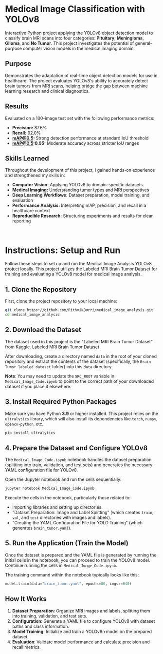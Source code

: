 # Medical Image Classification with YOLOv8

Interactive Python project applying the YOLOv8 object detection model to classify brain MRI scans into four categories: **Pituitary**, **Meningioma**, **Glioma**, and **No Tumor**. This project investigates the potential of general-purpose computer vision models in the medical imaging domain.

## Purpose

Demonstrates the adaptation of real-time object detection models for use in healthcare. The project evaluates YOLOv8's ability to accurately detect brain tumors from MRI scans, helping bridge the gap between machine learning research and clinical diagnostics.

## Results

Evaluated on a 100-image test set with the following performance metrics:

* **Precision:** 87.6%
* **Recall:** 92.0%
* **mAP@0.5:** Strong detection performance at standard IoU threshold
* **mAP@0.5:0.95:** Moderate accuracy across stricter IoU ranges

## Skills Learned

Throughout the development of this project, I gained hands-on experience and strengthened my skills in:

* **Computer Vision:** Applying YOLOv8 to domain-specific datasets
* **Medical Imaging:** Understanding tumor types and MRI perspectives
* **Deep Learning Workflows:** Dataset preparation, model training, and evaluation
* **Performance Analysis:** Interpreting mAP, precision, and recall in a healthcare context
* **Reproducible Research:** Structuring experiments and results for clear reporting
</br>

# Instructions: Setup and Run

Follow these steps to set up and run the Medical Image Analysis YOLOv8 project locally. This project utilizes the Labeled MRI Brain Tumor Dataset for training and evaluating a YOLOv8 model for medical image analysis.

## 1. Clone the Repository

First, clone the project repository to your local machine:

```bash
git clone https://github.com/RithvikBurri/medical_image_analysis.git
cd medical_image_analysis
```

## 2. Download the Dataset

The dataset used in this project is the "Labeled MRI Brain Tumor Dataset" from Kaggle. Labeled MRI Brain Tumor Dataset

After downloading, create a directory named `data` in the root of your cloned repository and extract the contents of the dataset (specifically, the `Brain Tumor labeled dataset` folder) into this `data` directory.

**Note**: You may need to update the `SRC_ROOT` variable in `Medical_Image_Code.ipynb` to point to the correct path of your downloaded dataset if you place it elsewhere.

## 3. Install Required Python Packages

Make sure you have Python **3.9** or higher installed. This project relies on the `ultralytics` library, which will also install its dependencies like `torch`, `numpy`, `opencv-python`, etc.

```bash
pip install ultralytics
```

## 4. Prepare the Dataset and Configure YOLOv8

The `Medical_Image_Code.ipynb` notebook handles the dataset preparation (splitting into train, validation, and test sets) and generates the necessary YAML configuration file for YOLOv8.

Open the Jupyter notebook and run the cells sequentially:

```bash
jupyter notebook Medical_Image_Code.ipynb
```

Execute the cells in the notebook, particularly those related to:
* Importing libraries and setting up directories.
* "Dataset Preparation: Image and Label Splitting" (which creates `train`, `val`, and `test` directories with images and labels).
* "Creating the YAML Configuration File for YOLO Training" (which generates `brain_tumor.yaml`).

## 5. Run the Application (Train the Model)

Once the dataset is prepared and the YAML file is generated by running the initial cells in the notebook, you can proceed to train the YOLOv8 model. Continue running the cells in `Medical_Image_Code.ipynb`.

The training command within the notebook typically looks like this:

```python
model.train(data="brain_tumor.yaml", epochs=80, imgsz=640)
```

## How It Works

1. **Dataset Preparation**: Organize MRI images and labels, splitting them into training, validation, and test sets.
2. **Configuration**: Generate a YAML file to configure YOLOv8 with dataset paths and class information.
3. **Model Training**: Initialize and train a YOLOv8n model on the prepared dataset.
4. **Evaluation**: Validate model performance and calculate precision and recall metrics.
